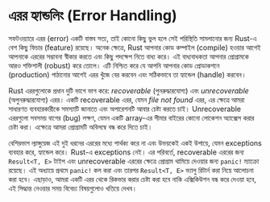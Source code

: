 # এরর হ্যান্ডলিং (Error Handling)

সফটওয়্যারে এরর (error) একটি বাস্তব সত্য, তাই কোনো কিছু ভুল হলে সেই পরিস্থিতি সামলানোর জন্য Rust-এ বেশ কিছু ফিচার (feature) রয়েছে। অনেক ক্ষেত্রে, Rust আপনার কোড কম্পাইল (compile) হওয়ার আগেই আপনাকে এররের সম্ভাবনা স্বীকার করতে এবং কিছু পদক্ষেপ নিতে বাধ্য করে। এই বাধ্যবাধকতা আপনার প্রোগ্রামকে আরও শক্তিশালী (robust) করে তোলে। এটি নিশ্চিত করে যে আপনি আপনার কোড প্রোডাকশনে (production) পাঠানোর আগেই এরর খুঁজে বের করবেন এবং সঠিকভাবে তা হ্যান্ডেল (handle) করবেন।

Rust এররগুলোকে প্রধান দুটি ভাগে ভাগ করে: _recoverable_ (পুনরুদ্ধারযোগ্য) এবং _unrecoverable_ (অপুনরুদ্ধারযোগ্য) এরর। একটি recoverable এরর, যেমন _file not found_ এরর, এর ক্ষেত্রে আমরা সাধারণত ব্যবহারকারীকে সমস্যাটি জানাতে এবং অপারেশনটি আবার চেষ্টা করতে চাই। Unrecoverable এররগুলো সবসময় বাগের (bug) লক্ষণ, যেমন একটি array-এর সীমার বাইরের কোনো লোকেশন অ্যাক্সেস করার চেষ্টা করা। এক্ষেত্রে আমরা প্রোগ্রামটি অবিলম্বে বন্ধ করে দিতে চাই।

বেশিরভাগ ল্যাঙ্গুয়েজ এই দুই ধরনের এররের মধ্যে পার্থক্য করে না এবং উভয়কেই একই উপায়ে, যেমন exceptions ব্যবহার করে, হ্যান্ডেল করে। Rust-এ exceptions নেই। এর পরিবর্তে, recoverable এররের জন্য `Result<T, E>` টাইপ এবং unrecoverable এররের ক্ষেত্রে প্রোগ্রাম থামিয়ে দেওয়ার জন্য `panic!` ম্যাক্রো রয়েছে। এই অধ্যায়ে প্রথমে `panic!` কল করা এবং তারপর `Result<T, E>` ভ্যালু রিটার্ন করা নিয়ে আলোচনা করা হবে। এছাড়াও, আমরা একটি এরর থেকে রিকভার করার চেষ্টা করা হবে নাকি এক্সিকিউশন বন্ধ করে দেওয়া হবে, এই সিদ্ধান্ত নেওয়ার সময় বিবেচ্য বিষয়গুলোও খতিয়ে দেখব।